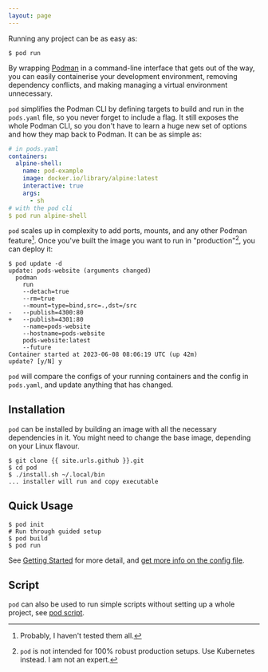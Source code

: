 ```yaml
---
layout: page
---
```


Running any project can be as easy as:

```shell
$ pod run
```

By wrapping [Podman][podman] in a command-line interface that gets out of the way, you can easily containerise your development environment, removing dependency conflicts, and making managing a virtual environment unnecessary.

[podman]: http://podman.io/

`pod` simplifies the Podman CLI by defining targets to build and run in the `pods.yaml` file, so you never forget to include a flag. It still exposes the whole Podman CLI, so you don't have to learn a huge new set of options and how they map back to Podman. It can be as simple as:

```yaml
# in pods.yaml
containers:
  alpine-shell:
    name: pod-example
    image: docker.io/library/alpine:latest
    interactive: true
    args:
      - sh
# with the pod cli
$ pod run alpine-shell
```

`pod` scales up in complexity to add ports, mounts, and any other Podman feature[^not-all-features]. Once you've built the image you want to run in "production"[^not-actually], you can deploy it:

[^not-all-features]: Probably, I haven't tested them all.
[^not-actually]: `pod` is not intended for 100% robust production setups. Use Kubernetes instead. I am not an expert.

```shell
$ pod update -d
update: pods-website (arguments changed)
  podman
    run
    --detach=true
    --rm=true
    --mount=type=bind,src=.,dst=/src
-   --publish=4300:80
+   --publish=4301:80
    --name=pods-website
    --hostname=pods-website
    pods-website:latest
    --future
Container started at 2023-06-08 08:06:19 UTC (up 42m)
update? [y/N] y
```

`pod` will compare the configs of your running containers and the config in `pods.yaml`, and update anything that has changed.


## Installation

`pod` can be installed by building an image with all the necessary dependencies in it. You might need to change the base image, depending on your Linux flavour. 

```shell
$ git clone {{ site.urls.github }}.git
$ cd pod
$ ./install.sh ~/.local/bin
... installer will run and copy executable
```

## Quick Usage

```shell
$ pod init
# Run through guided setup
$ pod build
$ pod run
```

See [Getting Started](/examples/getting-started) for more detail, and [get more info on the config file](/examples/config).

## Script

`pod` can also be used to run simple scripts without setting up a whole project, see [pod script](/examples/script).
